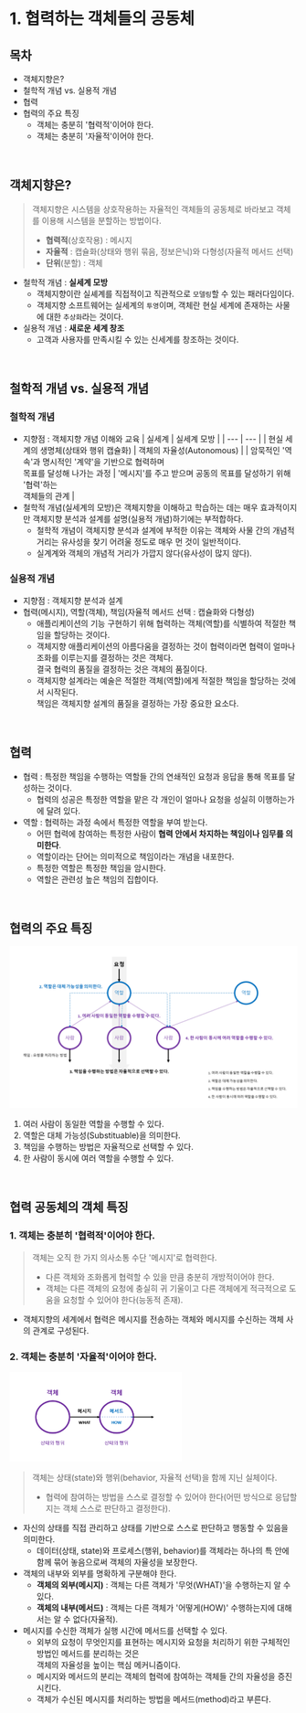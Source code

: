 # 1. 협력하는 객체들의 공동체

## 목차
- 객체지향은?
- 철학적 개념 vs. 실용적 개념
- 협력
- 협력의 주요 특징
  - 객체는 충분히 '협력적'이어야 한다.  
  - 객체는 충분히 '자율적'이어야 한다.

<br/>

## 객체지향은?
> 객체지향은 시스템을 상호작용하는 자율적인 객체들의 공동체로 바라보고 객체를 이용해 시스템을 분할하는 방법이다.
> - **협력적**(상호작용) : 메시지
> - **자율적** : 캡슐화(상태와 행위 묶음, 정보은닉)와 다형성(자율적 메서드 선택)
> - **단위**(분할) : 객체

- 철학적 개념 : **실세계 모방**
  - 객체지향이란 실셰계를 직접적이고 직관적으로 `모델링`할 수 있는 패러다임이다.
  - 객체지향 소프트웨어는 실세계의 `투영`이며, 객체란 현실 세계에 존재하는 사물에 대한 `추상화`라는 것이다.
- 실용적 개념 : **새로운 세계 창조**
  - 고객과 사용자를 만족시킬 수 있는 신세계를 창조하는 것이다.

<br/>

## 철학적 개념 vs. 실용적 개념
### 철학적 개념
- 지향점 : 객체지향 개념 이해와 교육
  | 실세계 | 실세계 모방 |
  | --- | --- |
  | 현실 세계의 생명체(상태와 행위 캡슐화)  | 객체의 자율성(Autonomous) |
  | 암묵적인 '역속'과 명시적인 '계약'을 기반으로 협력하며 <br/> 목표를 달성해 나가는 과정 | '메시지'를 주고 받으며 공동의 목표를 달성하기 위해 '협력'하는 <br/> 객체들의 관계 |
- 철학적 개념(실세계의 모방)은 객체지향을 이해하고 학습하는 데는 매우 효과적이지만 객체지향 분석과 설계를 설명(실용적 개념)하기에는 부적합하다.
  - 철학적 개념이 객체지향 분석과 설계에 부적한 이유는 객체와 사물 간의 개념적 거리는 유사성을 찾기 어려울 정도로 매우 먼 것이 일반적이다.
  - 실계계와 객체의 개념적 거리가 가깝지 않다(유사성이 많지 않다).
  
### 실용적 개념 
- 지향점 : 객체지향 분석과 설계  
- 협력(메시지), 역할(객체), 책임(자율적 메서드 선택 : 캡슐화와 다형성)
  - 애플리케이션의 기능 구현하기 위해 협력하는 객체(역할)를 식별하여 적절한 책임을 할당하는 것이다.
  - 객체지향 애플리케이션의 아름다움을 결정하는 것이 협력이라면 협력이 얼마나 조화를 이루는지를 결정하는 것은 객체다.  
    결국 협력의 품질을 결정하는 것은 객체의 품질이다.
  - 객체지향 설계라는 예술은 적절한 객체(역할)에게 적절한 책임을 할당하는 것에서 시작된다.  
    책임은 객체지향 설계의 품질을 결정하는 가장 중요한 요소다.

<br/>

## 협력
- 협력 : 특정한 책임을 수행하는 역할들 간의 연쇄적인 요청과 응답을 통해 목표를 달성하는 것이다.
  - 협력의 성공은 특정한 역할을 맡은 각 개인이 얼마나 요청을 성실히 이행하는가에 달려 있다.
- 역할 : 협력하는 과정 속에서 특정한 역할을 부여 받는다.
  - 어떤 협력에 참여하는 특정한 사람이 **협력 안에서 차지하는 책임이나 임무를 의미한다**.
  - 역할이라는 단어는 의미적으로 책임이라는 개념을 내포한다.
  - 특정한 역할은 특정한 책임을 암시한다.
  - 역할은 관련성 높은 책임의 집합이다.

<br/>

## 협력의 주요 특징
![](./Ch01_CollaborationFeatures.png)

1. 여러 사람이 동일한 역할을 수행할 수 있다.
1. 역할은 대체 가능성(Substituable)을 의미한다.
1. 책임을 수행하는 방법은 자율적으로 선택할 수 있다.
1. 한 사람이 동시에 여러 역할을 수행할 수 있다.

<br/>

## 협력 공동체의 객체 특징
### 1. 객체는 충분히 **'협력적'이어야 한다.**
> 객체는 오직 한 가지 의사소통 수단 '메시지'로 협력한다.
> - 다른 객체와 조화롭게 협력할 수 있을 만큼 충분히 개방적이어야 한다.
> - 객체는 다른 객체의 요청에 충실히 귀 기울이고 다른 객체에게 적극적으로 도움을 요청할 수 있어야 한다(능동적 존재).
- 객체지향의 세계에서 협력은 메시지를 전송하는 객체와 메시지를 수신하는 객체 사의 관계로 구성된다.

### 2. 객체는 충분히 **'자율적'이어야 한다.** 
<img src="./Ch01_ObjectAutonomous..png" width=60%/>

> 객체는 상태(state)와 행위(behavior, 자율적 선택)을 함께 지닌 실체이다.
> - 협력에 참여하는 방법을 스스로 결정할 수 있어야 한다(어떤 방식으로 응답할지는 객체 스스로 판단하고 결정한다).  
- 자신의 상태를 직접 관리하고 상태를 기반으로 스스로 판단하고 행동할 수 있음을 의미한다.
  - 데이터(상태, state)와 프로세스(행위, behavior)를 객체라는 하나의 특 안에 함께 묶어 놓음으로써 객체의 자율성을 보장한다.
- 객체의 내부와 외부를 명확하게 구분해야 한다.
  - **객체의 외부(메시지)** : 객체는 다른 객체가 '무엇(WHAT)'을 수행하는지 알 수 있다.
  - **객체의 내부(메서드)** : 객체는 다른 객체가 '어떻게(HOW)' 수행하는지에 대해서는 알 수 없다(자율적).
- 메시지를 수신한 객체가 실행 시간에 메서드를 선택할 수 있다.  
  - 외부의 요청이 무엇인지를 표현하는 메시지와 요청을 처리하기 위한 구체적인 방법인 메서드를 분리하는 것은  
     객체의 자율성을 높이는 핵심 메커니즘이다.
  - 메시지와 메서드의 분리는 객체의 협력에 참여하는 객체들 간의 자율성을 증진시킨다.
  - 객체가 수신된 메시지를 처리하는 방법을 메서드(method)라고 부른다.
